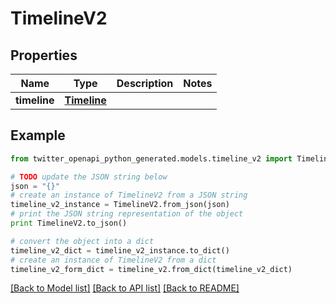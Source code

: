 # TimelineV2


## Properties
Name | Type | Description | Notes
------------ | ------------- | ------------- | -------------
**timeline** | [**Timeline**](Timeline.md) |  | 

## Example

```python
from twitter_openapi_python_generated.models.timeline_v2 import TimelineV2

# TODO update the JSON string below
json = "{}"
# create an instance of TimelineV2 from a JSON string
timeline_v2_instance = TimelineV2.from_json(json)
# print the JSON string representation of the object
print TimelineV2.to_json()

# convert the object into a dict
timeline_v2_dict = timeline_v2_instance.to_dict()
# create an instance of TimelineV2 from a dict
timeline_v2_form_dict = timeline_v2.from_dict(timeline_v2_dict)
```
[[Back to Model list]](../README.md#documentation-for-models) [[Back to API list]](../README.md#documentation-for-api-endpoints) [[Back to README]](../README.md)


